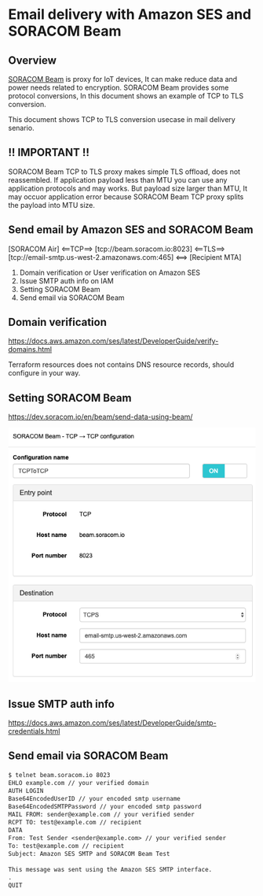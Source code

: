 Email delivery with Amazon SES and SORACOM Beam
===============================================

Overview
--------
[SORACOM Beam](https://www.soracom.io/products/beam/) is proxy for IoT devices, It can make reduce data and power needs related to encryption.
SORACOM Beam provides some protocol conversions, In this document shows an example of TCP to TLS conversion.

This document shows TCP to TLS conversion usecase in mail delivery senario.

!! IMPORTANT !!
---------------
SORACOM Beam TCP to TLS proxy makes simple TLS offload, does not reassembled. If application payload less than MTU you can use any application protocols and may works.
But payload size larger than MTU, It may occuor application error because SORACOM Beam TCP proxy splits the payload into MTU size.

Send email by Amazon SES and SORACOM Beam
-----------------------------------------

[SORACOM Air] <==TCP==> [tcp://beam.soracom.io:8023] <==TLS==> [tcp://email-smtp.us-west-2.amazonaws.com:465] <==> [Recipient MTA]

1. Domain verification or User verification on Amazon SES
2. Issue SMTP auth info on IAM
3. Setting SORACOM Beam
4. Send email via SORACOM Beam


Domain verification
-------------------
https://docs.aws.amazon.com/ses/latest/DeveloperGuide/verify-domains.html

Terraform resources does not contains DNS resource records, should configure in your way.

Setting SORACOM Beam
--------------------
https://dev.soracom.io/en/beam/send-data-using-beam/

![TCP to TLS](images/beam-config.png)

Issue SMTP auth info
--------------------
https://docs.aws.amazon.com/ses/latest/DeveloperGuide/smtp-credentials.html

Send email via SORACOM Beam
---------------------------

```
$ telnet beam.soracom.io 8023
EHLO example.com // your verified domain
AUTH LOGIN
Base64EncodedUserID // your encoded smtp username
Base64EncodedSMTPPassword // your encoded smtp password
MAIL FROM: sender@example.com // your verified sender
RCPT TO: test@example.com // recipient
DATA
From: Test Sender <sender@example.com> // your verified sender
To: test@example.com // recipient
Subject: Amazon SES SMTP and SORACOM Beam Test

This message was sent using the Amazon SES SMTP interface.
.
QUIT
```